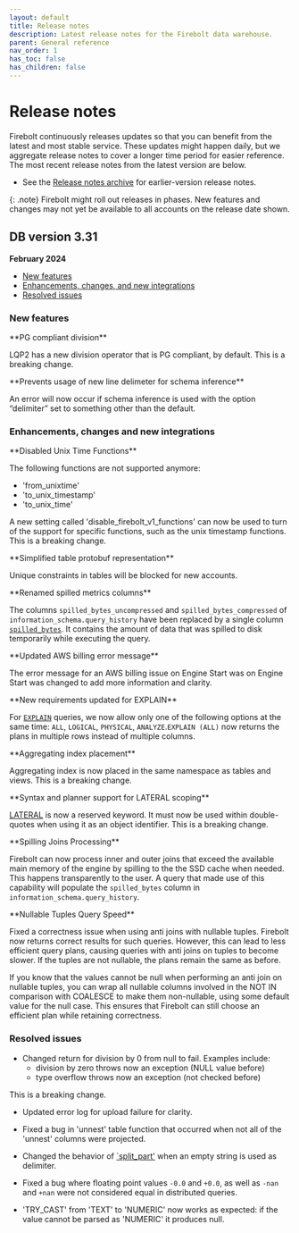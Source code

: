```yaml
---
layout: default
title: Release notes
description: Latest release notes for the Firebolt data warehouse.
parent: General reference
nav_order: 1
has_toc: false
has_children: false
---
```


# Release notes

Firebolt continuously releases updates so that you can benefit from the latest and most stable service. These updates might happen daily, but we aggregate release notes to cover a longer time period for easier reference. The most recent release notes from the latest version are below. 

- See the [Release notes archive](../release-notes/release-notes-archive.md) for earlier-version release notes.

{: .note}
Firebolt might roll out releases in phases. New features and changes may not yet be available to all accounts on the release date shown.

## DB version 3.31
**February 2024**

* [New features](#new-features)
* [Enhancements, changes, and new integrations](#enhancements-changes-and-new-integrations)
* [Resolved issues](#resolved-issues)

### New features

<!--- FIR-22307 --->**PG compliant division**

LQP2 has a new division operator that is PG compliant, by default. This is a breaking change. 

<!--- FIR-29179 --->**Prevents usage of new line delimeter for schema inference**

An error will now occur if schema inference is used with the option “delimiter” set to something other than the default. 

### Enhancements, changes and new integrations

<!--- FIR-29747 --->**Disabled Unix Time Functions**

The following functions are not supported anymore:
* 'from_unixtime'
* 'to_unix_timestamp'
* 'to_unix_time'

A new setting called 'disable_firebolt_v1_functions' can now be used to turn of the support for specific functions, such as the unix timestamp functions. This is a breaking change. 

<!--- FIR-27548 --->**Simplified table protobuf representation**

Unique constraints in tables will be blocked for new accounts.

<!--- FIR-29729 --->**Renamed spilled metrics columns**

The columns `spilled_bytes_uncompressed` and `spilled_bytes_compressed` of `information_schema.query_history` have been replaced by a single column [`spilled_bytes`](../../sql_reference/information-schema/query-history-view.md). It contains the amount of data that was spilled to disk temporarily while executing the query.

<!--- FIR-27799 --->**Updated AWS billing error message**

The error message for an AWS billing issue on Engine Start was on Engine Start was changed to add more information and clarity.  

<!--- FIR-28276 --->**New requirements updated for EXPLAIN**

For [`EXPLAIN`](../../sql_reference/commands/queries/explain.md) queries, we now allow only one of the following options at the same time: `ALL`, `LOGICAL`, `PHYSICAL`, `ANALYZE`.`EXPLAIN (ALL)` now returns the plans in multiple rows instead of multiple columns.

<!--- FIR-29536 --->**Aggregating index placement**

Aggregating index is now placed in the same namespace as tables and views. This is a breaking change. 

<!--- FIR-29225 --->**Syntax and planner support for LATERAL scoping**

[LATERAL](../reserved-words.md) is now a reserved keyword. It must now be used within double-quotes when using it as an object identifier. This is a breaking change. 

<!--- FIR-25080 --->**Spilling Joins Processing**

Firebolt can now process inner and outer joins that exceed the available main memory of the engine by spilling to the the SSD cache when needed. This happens transparently to the user. A query that made use of this capability will populate the `spilled_bytes` column in `information_schema.query_history`.

<!--- FIR-30843 --->**Nullable Tuples Query Speed**

Fixed a correctness issue when using anti joins with nullable tuples. Firebolt now returns correct results for such queries. However, this can lead to less efficient query plans, causing queries with anti joins on tuples to become slower. If the tuples are not nullable, the plans remain the same as before.

If you know that the values cannot be null when performing an anti join on nullable tuples, you can wrap all nullable columns involved in the NOT IN comparison with COALESCE to make them non-nullable, using some default value for the null case. This ensures that Firebolt can still choose an efficient plan while retaining correctness.

### Resolved issues

<!--- FIR-21152 --->
* Changed return for division by 0 from null to fail.
    Examples include:
    - division by zero throws now an exception (NULL value before)
    - type overflow throws now an exception (not checked before)

This is a breaking change. 

<!--- FIR-18709 --->
* Updated error log for upload failure for clarity.

<!--- FIR-29147 --->
* Fixed a bug in 'unnest' table function that occurred when not all of the 'unnest' columns were projected.

<!--- FIR-28187 --->
* Changed the behavior of [`split_part'](../../sql_reference/functions-reference/string/split-part.md) when an empty string is used as delimiter.

<!--- FIR-28623 --->
* Fixed a bug where floating point values `-0.0` and `+0.0`, as well as `-nan` and `+nan` were not considered equal in distributed queries.

<!--- FIR-29759 --->
* 'TRY_CAST' from 'TEXT' to 'NUMERIC' now works as expected: if the value cannot be parsed as 'NUMERIC' it produces null.